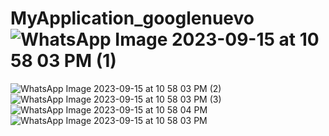 # MyApplication_googlenuevo![WhatsApp Image 2023-09-15 at 10 58 03 PM (1)](https://github.com/AngelGiraldo1998/MyApplication_googlenuevo/assets/135383502/47348634-8c8d-4fac-97de-9cee00b3db33)
![WhatsApp Image 2023-09-15 at 10 58 03 PM (2)](https://github.com/AngelGiraldo1998/MyApplication_googlenuevo/assets/135383502/06222ae9-f942-4f96-bbfd-ab2908e5f996)
![WhatsApp Image 2023-09-15 at 10 58 03 PM (3)](https://github.com/AngelGiraldo1998/MyApplication_googlenuevo/assets/135383502/1e1d304c-acc0-4186-af12-e02bbb4f5529)
![WhatsApp Image 2023-09-15 at 10 58 04 PM](https://github.com/AngelGiraldo1998/MyApplication_googlenuevo/assets/135383502/9431ac34-6733-476c-aeb6-13a13a43d080)
![WhatsApp Image 2023-09-15 at 10 58 03 PM](https://github.com/AngelGiraldo1998/MyApplication_googlenuevo/assets/135383502/ace29ceb-6554-442c-8c73-8ea71e1cc06e)
